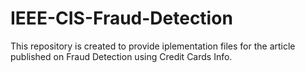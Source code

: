 # IEEE-CIS-Fraud-Detection
This repository is created to provide iplementation files for the article published on Fraud Detection using Credit Cards Info. 
